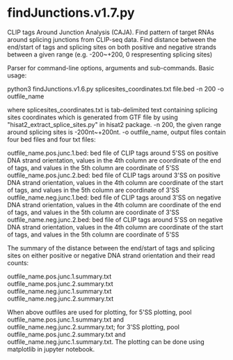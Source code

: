 # findJunctions.v1.7.py
CLIP tags Around Junction Analysis (CAJA). Find pattern of target RNAs around splicing junctions from CLIP-seq data.
Find distance between the end/start of tags and splicing sites on both positive and negative strands between a given range (e.g. -200~+200, 0 respresenting splicing sites)

Parser for command-line options, arguments and sub-commands. Basic usage:

python3 findJunctions.v1.6.py splicesites_coordinates.txt file.bed -n 200 -o outfile_name

where splicesites_coordinates.txt is tab-delimited text containing splicing sites coordinates which is generated from GTF file by using "hisat2_extract_splice_sites.py" in hisat2 package. -n 200, the given range around splicing sites is -200nt~+200nt. -o outfile_name, output files contain four bed files and four txt files:

outfile_name.pos.junc.1.bed: bed file of CLIP tags around 5'SS on positive DNA strand orientation, values in the 4th column are coordinate of the end of tags, and values in the 5th column are coordinate of 5'SS <br />
outfile_name.pos.junc.2.bed: bed file of CLIP tags around 3'SS on positive DNA strand orientation, values in the 4th column are coordinate of the start of tags, and values in the 5th column are coordinate of 3'SS <br />
outfile_name.neg.junc.1.bed: bed file of CLIP tags around 3'SS on negative DNA strand orientation, values in the 4th column are coordinate of the end of tags, and values in the 5th column are coordinate of 3'SS <br />
outfile_name.neg.junc.2.bed: bed file of CLIP tags around 5'SS on negative DNA strand orientation, values in the 4th column are coordinate of the start of tags, and values in the 5th column are coordinate of 5'SS <br />

The summary of the distance between the end/start of tags and splicing sites on either positive or negative DNA strand orientation and their read counts:

outfile_name.pos.junc.1.summary.txt <br />
outfile_name.pos.junc.2.summary.txt <br />
outfile_name.neg.junc.1.summary.txt <br />
outfile_name.neg.junc.2.summary.txt <br />

When above outfiles are used for plotting, for 5'SS plotting, pool outfile_name.pos.junc.1.summary.txt and outfile_name.neg.junc.2.summary.txt; for 3'SS plotting, pool outfile_name.pos.junc.2.summary.txt and outfile_name.neg.junc.1.summary.txt. The plotting can be done using matplotlib in jupyter notebook.
